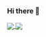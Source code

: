 ### Hi there 👋

<!--
**nora-maleki/nora-maleki** is a ✨ _special_ ✨ repository because its `README.md` (this file) appears on your GitHub profile.

Here are some ideas to get you started:

- 🔭 I’m currently working on ...
- 🌱 I’m currently learning ...
- 👯 I’m looking to collaborate on ...
- 🤔 I’m looking for help with ...
- 💬 Ask me about ...
- 📫 How to reach me: ...
- 😄 Pronouns: ...
- ⚡ Fun fact: ...
-->

<a href="https://github.com/nora-maleki/github-readme-stats">
  <img align="center" src="https://github-readme-stats-3l4i4a2vg-nora-maleki.vercel.app/api?username=nora-maleki&?orgs=Westdrive-Workgroup&theme=radical&show_icons=true&hide=stars&count_private=true" />
</a>
<a href="https://github.com/nora-maleki/github-readme-stats">
  <img align="center" src="https://github-readme-stats-3l4i4a2vg-nora-maleki.vercel.app/api/top-langs/?username=nora-maleki&langs_count=10&layout=compact&?orgs=Westdrive-Workgroup&role=OWNER,ORGANIZATION_MEMBER,COLLABORATOR,CONTRIBUTOR" />
</a>


<!-- ![Nora's GitHub stats](https://github-readme-stats-3l4i4a2vg-nora-maleki.vercel.app/api?username=nora-maleki&theme=maroongold&show_icons=true&hide=stars&count_private=true) -->

<!-- [![Top Langs](https://github-readme-stats-3l4i4a2vg-nora-maleki.vercel.app/api/top-langs/?username=nora-maleki&langs_count=10&layout=compact&?orgs=Westdrive-Workgroup&role=OWNER,ORGANIZATION_MEMBER,COLLABORATOR,CONTRIBUTOR)](https://github.com/nora-maleki/github-readme-stats) -->

<!-- [![Nora's wakatime stats](https://github-readme-stats-3l4i4a2vg-nora-maleki.vercel.app/api/wakatime?username=nora_maleki)](https://github.com/nora-maleki/github-readme-stats) -->

